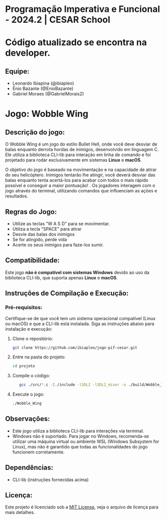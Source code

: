 # Programação Imperativa e Funcional - 2024.2 | CESAR School

# Código atualizado se encontra na developer.

## Equipe:
- Leonardo Ibiapina (@ibiapleo)
- Ênio Bazante (@EnioBazante)
- Gabriel Moraes (@GabrielMorais2)

# Jogo: Wobble Wing

## Descrição do jogo:
O Wobble Wing é um jogo do estilo Bullet Hell, onde você deve desviar de balas enquanto derrota hordas de inimigos, desenvolvido em linguagem C. Ele utiliza a biblioteca CLI-lib para interação em linha de comando e foi projetado para rodar exclusivamente em sistemas **Linux** e **macOS**.

O objetivo do jogo é baseado na movimentação e na capacidade de atirar do seu helicóptero. Inimigos tentarão lhe atingir, você deverá desviar das balas enquanto tenta acertá-los para acabar com todos o mais rápido possível e conseguir a maior pontuação! . Os jogadores interagem com o jogo através do terminal, utilizando comandos que influenciam as ações e resultados.

## Regras do Jogo:
- Utilize as teclas "W A S D" para se movimentar.
- Utiliza a tecla "SPACE" para atirar
- Desvie das balas dos inimigos
- Se for atingido, perde vida
- Acerte os seus inimigos para faze-los sumir.

## Compatibilidade:
Este jogo **não é compatível com sistemas Windows** devido ao uso da biblioteca CLI-lib, que suporta apenas **Linux** e **macOS**.

## Instruções de Compilação e Execução:

### Pré-requisitos:
Certifique-se de que você tem um sistema operacional compatível (Linux ou macOS) e que a CLI-lib está instalada. Siga as instruções abaixo para instalação e execução:

1. Clone o repositório:
   ```bash
   git clone https://github.com/ibiapleo/jogo-pif-cesar.git

2. Entre na pasta do projeto:
   ```bash
   cd projeto
3. Compile o código:
   ```bash
      gcc ./src/*.c -I./include -lSDL2 -lSDL2_mixer -o ./build/Wobble_Wing

4. Execute o jogo:
      ```bash
      ./Wobble_Wing

## Observações:
- Este jogo utiliza a biblioteca CLI-lib para interações via terminal.
- Windows não é suportado. Para jogar no Windows, recomenda-se utilizar uma máquina virtual ou ambiente WSL (Windows Subsystem for Linux), mas não é garantido que todas as funcionalidades do jogo funcionem corretamente.
## Dependências:
- CLI-lib (instruções fornecidas acima)
## Licença:
Este projeto é licenciado sob a [MIT License](LICENSE), veja o arquivo de licença para mais detalhes.
